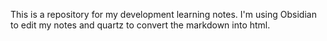 This is a repository for my development learning notes. 
I'm using Obsidian to edit my notes and quartz to convert the markdown into html. 